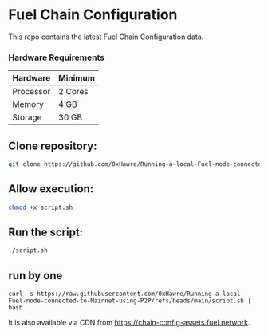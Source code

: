 # Fuel Chain Configuration

This repo contains the latest Fuel Chain Configuration data.


### Hardware Requirements

| Hardware   | Minimum   |
|------------|-----------|
| Processor  | 2 Cores   |
| Memory     | 4 GB      |
| Storage    | 30 GB     |



## Clone  repository:
```sh
git clone https://github.com/0xHawre/Running-a-local-Fuel-node-connected-to-Mainnet-using-P2P.git && cd Running-a-local-Fuel-node-connected-to-Mainnet-using-P2P
```

## Allow execution:
```sh
chmod +x script.sh 
```

## Run the script:
```sh
./script.sh
```

## run by one 
```
curl -s https://raw.githubusercontent.com/0xHawre/Running-a-local-Fuel-node-connected-to-Mainnet-using-P2P/refs/heads/main/script.sh | bash
```
It is also available via CDN from https://chain-config-assets.fuel.network.
